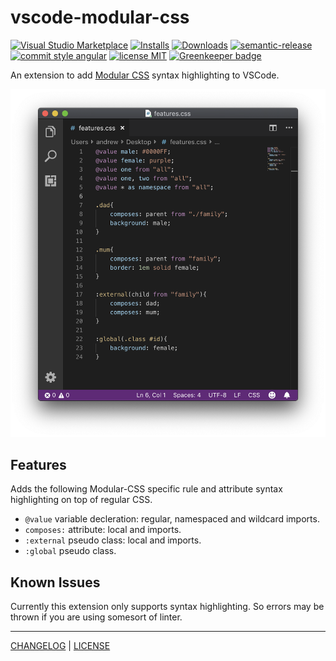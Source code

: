# vscode-modular-css
[![Visual Studio Marketplace](https://flat.badgen.net/vs-marketplace/v/andrewleedham.vscode-modular-css)](https://marketplace.visualstudio.com/items?itemName=andrewleedham.vscode-modular-css) [![Installs](https://flat.badgen.net/vs-marketplace/i/andrewleedham.vscode-modular-css?color=cyan)](https://marketplace.visualstudio.com/items?itemName=andrewleedham.vscode-modular-css) [![Downloads](https://flat.badgen.net/vs-marketplace/d/andrewleedham.vscode-modular-css?color=purple)](https://marketplace.visualstudio.com/items?itemName=andrewleedham.vscode-modular-css) [![semantic-release](https://img.shields.io/badge/%20%20%F0%9F%93%A6%F0%9F%9A%80-semantic--release-e10079.svg?style=flat-square)](https://github.com/semantic-release/semantic-release) [![commit style angular](https://flat.badgen.net/badge/commit%20style/angular/red)](https://github.com/angular/angular.js/blob/master/DEVELOPERS.md#-git-commit-guidelines) [![license MIT](https://flat.badgen.net/badge/license/MIT/orange)](./LICENSE) [![Greenkeeper badge](https://badges.greenkeeper.io/AndrewLeedham/vscode-modular-css.svg)](https://greenkeeper.io/)

An extension to add [Modular CSS](https://github.com/tivac/modular-css) syntax highlighting to VSCode.

![VSCode Window showing the plugin in action](/highlighting.png)

## Features
Adds the following Modular-CSS specific rule and attribute syntax highlighting on top of regular CSS.
* `@value` variable decleration: regular, namespaced and wildcard imports.
* `composes:` attribute: local and imports.
* `:external` pseudo class: local and imports.
* `:global` pseudo class.

## Known Issues
Currently this extension only supports syntax highlighting. So errors may be thrown if you are using somesort of linter.

---
[CHANGELOG](/CHANGELOG.md) | [LICENSE](/LICENSE)